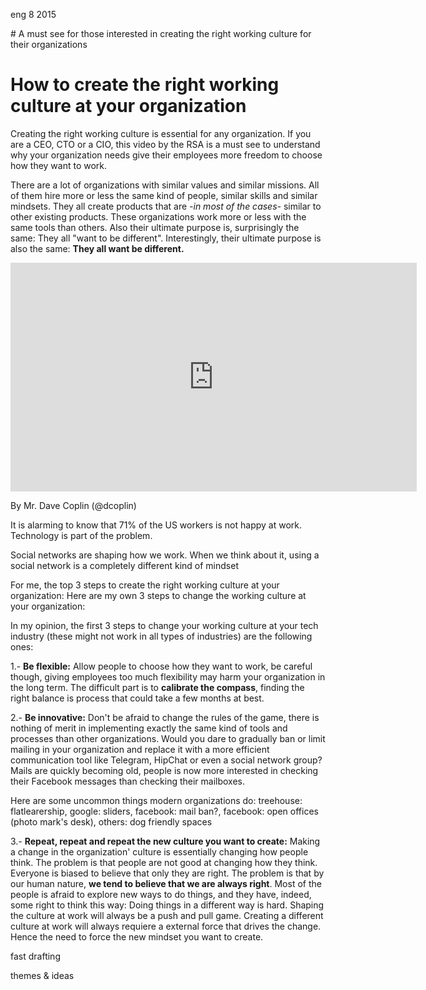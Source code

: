 <permalink>eng</permalink>
<month>8</month>
<year>2015</year>

<hidden># A must see for those interested in creating the right working culture for their organizations</hidden>
# How to create the right working culture at your organization

Creating the right working culture is essential for any organization. If you are a CEO, CTO or a CIO, this video by the RSA is a must see to understand why your organization needs give their employees more freedom to choose how they want to work.

There are a lot of organizations with similar values and similar missions. All of them hire more or less the same kind of people, similar skills and similar mindsets. They all create products that are *-in most of the cases-* similar to other existing products. These organizations work more or less with the same tools than others. <hidden>Also their ultimate purpose is, surprisingly the same: They all "want to be different".</hidden> Interestingly, their ultimate purpose is also the same: **They all want be different.**

<div class="text-center"><iframe width="650" height="366" src="https://www.youtube.com/embed/G11t6XAIce0" frameborder="0" allowfullscreen></iframe></div>

<hidden>By Mr. Dave Coplin (@dcoplin)</hidden>

<hidden>It is alarming to know that 71% of the US workers is not happy at work. Technology is part of the problem.</hidden>

<hidden>Social networks are shaping how we work. When we think about it, using a social network is a completely different kind of mindset</hidden>

<hidden>For me, the top 3 steps to create the right working culture at your organization:
Here are my own 3 steps to change the working culture at your organization: </hidden>

In my opinion, the first 3 steps to change your working culture at your tech industry (these might not work in all types of industries) are the following ones:

 1.- **Be flexible:** Allow people to choose how they want to work, be careful though, giving employees too much flexibility may harm your organization in the long term. The difficult part is to **calibrate the compass**, finding the right balance is process that could take a few months at best.
 
 2.- **Be innovative:** Don't be afraid to change the rules of the game, there is nothing of merit in implementing exactly the same kind of tools and processes than other organizations. Would you dare to gradually ban or limit mailing in your organization and replace it with a more efficient communication tool like Telegram, HipChat or even a social network group? Mails are quickly becoming old, people is now more interested in checking their Facebook messages than checking their mailboxes.
 
 <hidden>Here are some uncommon things modern organizations do: treehouse: flatlearership, google: sliders, facebook: mail ban?, facebook: open offices (photo mark's desk), others: dog friendly spaces</hidden>
 
 3.- **Repeat, repeat and repeat the new culture you want to create:** Making a change in the organization' culture is essentially changing how people think. <hidden>The problem is that people are not good at changing how they think. Everyone is biased to believe that only they are right.</hidden> The problem is that by our human nature, **we tend to believe that we are always right**. Most of the people is afraid to explore new ways to do things, and they have, indeed, some right to think this way: Doing things in a different way is hard. <hidden>Shaping the culture at work will always be a push and pull game.</hidden> Creating a different culture at work will always requiere a external force that drives the change. <hidden>Hence the need to force the new mindset you want to create.</hidden>
 
<hidden>fast drafting</hidden>

<hidden>themes & ideas</hidden>

